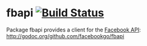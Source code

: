 fbapi [![Build Status](https://secure.travis-ci.org/facebookgo/fbapi.png)](http://travis-ci.org/facebookgo/fbapi)
=====

Package fbapi provides a client for the [Facebook API](https://developers.facebook.com/):
http://godoc.org/github.com/facebookgo/fbapi
